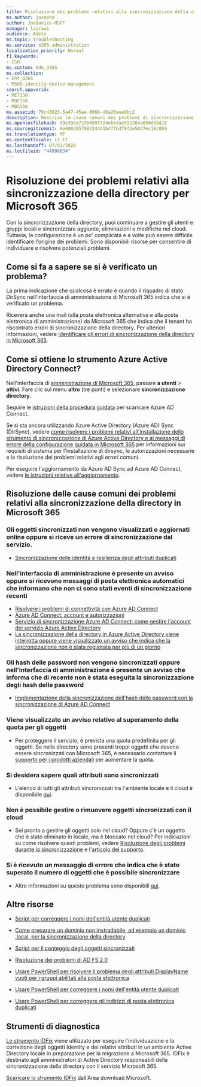 ```yaml
---
title: Risoluzione dei problemi relativi alla sincronizzazione della directory per Microsoft 365
ms.author: josephd
author: JoeDavies-MSFT
manager: laurawi
audience: Admin
ms.topic: troubleshooting
ms.service: o365-administration
localization_priority: Normal
f1.keywords:
- CSH
ms.custom: Adm_O365
ms.collection:
- Ent_O365
- M365-identity-device-management
search.appverid:
- MET150
- MOE150
- MBS150
ms.assetid: 79c43023-5a47-45ae-8068-d8a26eee6bc2
description: Descrive le cause comuni dei problemi di sincronizzazione della directory in Office 365 e fornisce alcuni metodi per individuarli e risolverli.
ms.openlocfilehash: d9e390a7230499f724ebbdae592264a850dd9418
ms.sourcegitcommit: 6e608d957082244d1b4ffb47942e5847ec18c0b9
ms.translationtype: MT
ms.contentlocale: it-IT
ms.lasthandoff: 07/01/2020
ms.locfileid: "44998034"
---
```

# <a name="fixing-problems-with-directory-synchronization-for-microsoft-365"></a>Risoluzione dei problemi relativi alla sincronizzazione della directory per Microsoft 365

Con la sincronizzazione della directory, puoi continuare a gestire gli utenti e gruppi locali e sincronizzare aggiunte, eliminazioni e modifiche nel cloud. Tuttavia, la configurazione è un po' complicata e a volte può essere difficile identificare l'origine dei problemi. Sono disponibili risorse per consentire di individuare e risolvere potenziali problemi.
  
## <a name="how-do-i-know-if-something-is-wrong"></a>Come si fa a sapere se si è verificato un problema?

La prima indicazione che qualcosa è errato è quando il riquadro di stato DirSync nell'interfaccia di amministrazione di Microsoft 365 indica che si è verificato un problema.
  
Riceverà anche una mail (alla posta elettronica alternativa e alla posta elettronica di amministrazione) da Microsoft 365 che indica che il tenant ha riscontrato errori di sincronizzazione della directory. Per ulteriori informazioni, vedere [identificare gli errori di sincronizzazione della directory in Microsoft 365](identify-directory-synchronization-errors.md).
  
## <a name="how-do-i-get-azure-active-directory-connect-tool"></a>Come si ottiene lo strumento Azure Active Directory Connect?

Nell'interfaccia di [amministrazione di Microsoft 365](https://admin.microsoft.com), passare **a utenti** \> **attivi**. Fare clic sul menu **altro** (tre punti) e selezionare **sincronizzazione directory**. 
  
Seguire le [istruzioni della procedura guidata](set-up-directory-synchronization.md) per scaricare Azure AD Connect. 
  
Se si sta ancora utilizzando Azure Active Directory (Azure AD) Sync (DirSync), vedere [come risolvere i problemi relativi all'installazione dello strumento di sincronizzazione di Azure Active Directory e ai messaggi di errore della configurazione guidata in Microsoft 365](https://go.microsoft.com/fwlink/p/?LinkId=396717) per informazioni sui requisiti di sistema per l'installazione di dirsync, le autorizzazioni necessarie e la risoluzione dei problemi relativi agli errori comuni. 
  
Per eseguire l'aggiornamento da Azure AD Sync ad Azure AD Connect, vedere [le istruzioni relative all'aggiornamento](https://go.microsoft.com/fwlink/p/?LinkId=733240).
  
## <a name="resolving-common-causes-of-problems-with-directory-synchronization-in-microsoft-365"></a>Risoluzione delle cause comuni dei problemi relativi alla sincronizzazione della directory in Microsoft 365

### <a name="synchronized-objects-arent-appearing-or-updating-online-or-im-getting-synchronization-error-reports-from-the-service"></a>**Gli oggetti sincronizzati non vengono visualizzati o aggiornati online oppure si riceve un errore di sincronizzazione dal servizio.**

- [Sincronizzazione delle identità e resilienza degli attributi duplicati](https://docs.microsoft.com/azure/active-directory/hybrid/how-to-connect-syncservice-duplicate-attribute-resiliency)

### <a name="i-have-an-alert-in-the-admin-center-or-am-receiving-automated-emails-that-there-hasnt-been-a-recent-synchronization-event"></a>**Nell'interfaccia di amministrazione è presente un avviso oppure si ricevono messaggi di posta elettronica automatici che informano che non ci sono stati eventi di sincronizzazione recenti**
- [Risolvere i problemi di connettività con Azure AD Connect](https://docs.microsoft.com/azure/active-directory/hybrid/tshoot-connect-connectivity)
- [Azure AD Connect: account e autorizzazioni](https://go.microsoft.com/fwlink/p/?LinkId=820598)
- [Servizio di sincronizzazione Azure AD Connect: come gestire l'account del servizio Azure Active Directory](https://docs.microsoft.com/azure/active-directory/hybrid/how-to-connect-azureadaccount)
- [La sincronizzazione della directory in Azure Active Directory viene interrotta oppure viene visualizzato un avviso che indica che la sincronizzazione non è stata registrata per più di un giorno](https://support.microsoft.com/help/2882421/directory-synchronization-to-azure-active-directory-stops-or-you-re-warned-that-sync-hasn-t-registered-in-more-than-a-day)

### <a name="password-hashes-arent-synchronizing-or-im-seeing-an-alert-in-the-admin-center-that-there-hasnt-been-a-recent-password-hash-synchronization"></a>**Gli hash delle password non vengono sincronizzati oppure nell'interfaccia di amministrazione è presente un avviso che informa che di recente non è stata eseguita la sincronizzazione degli hash delle password**
- [Implementazione della sincronizzazione dell'hash delle password con la sincronizzazione di Azure AD Connect](https://docs.microsoft.com/azure/active-directory/hybrid/how-to-connect-password-hash-synchronization)

### <a name="im-seeing-an-alert-that-object-quota-exceeded"></a>**Viene visualizzato un avviso relativo al superamento della quota per gli oggetti**
- Per proteggere il servizio, è prevista una quota predefinita per gli oggetti. Se nella directory sono presenti troppi oggetti che devono essere sincronizzati con Microsoft 365, è necessario contattare il [supporto per i prodotti aziendali](https://support.office.com/article/32a17ca7-6fa0-4870-8a8d-e25ba4ccfd4b) per aumentare la quota.

### <a name="i-need-to-know-which-attributes-are-synchronized"></a>**Si desidera sapere quali attributi sono sincronizzati**
- L'elenco di tutti gli attributi sincronizzati tra l'ambiente locale e il cloud è disponibile [qui](https://go.microsoft.com/fwlink/p/?LinkId=396719).

### <a name="i-cant-manage-or-remove-objects-that-were-synchronized-to-the-cloud"></a>**Non è possibile gestire o rimuovere oggetti sincronizzati con il cloud**
- Sei pronto a gestire gli oggetti solo nel cloud? Oppure c'è un oggetto che è stato eliminato in locale, ma è bloccato nel cloud? Per indicazioni su come risolvere questi problemi, vedere [Risoluzione degli problemi durante la sincronizzazione](https://go.microsoft.com/fwlink/p/?linkid=842044) e l'[articolo del supporto](https://go.microsoft.com/fwlink/p/?LinkId=396720).

### <a name="i-got-an-error-message-that-my-company-has-exceeded-the-number-of-objects-that-can-be-synchronized"></a>**Si è ricevuto un messaggio di errore che indica che è stato superato il numero di oggetti che è possibile sincronizzare**
- Altre informazioni su questo problema sono disponibili [qui](https://go.microsoft.com/fwlink/p/?LinkId=396721).
   
## <a name="other-resources"></a>Altre risorse

- [Script per correggere i nomi dell'entità utente duplicati](https://go.microsoft.com/fwlink/p/?LinkId=396725)
    
- [Come preparare un dominio non instradabile, ad esempio un dominio .local, per la sincronizzazione della directory](prepare-a-non-routable-domain-for-directory-synchronization.md)
    
- [Script per il conteggio degli oggetti sincronizzati](https://go.microsoft.com/fwlink/p/?LinkId=396726)
    
- [Risoluzione dei problemi di AD FS 2.0](https://go.microsoft.com/fwlink/p/?LinkId=396727)
    
- [Usare PowerShell per risolvere il problema degli attributi DisplayName vuoti per i gruppi abilitati alla posta elettronica](https://go.microsoft.com/fwlink/p/?LinkId=396728)
    
- [Usare PowerShell per correggere i nomi dell'entità utente duplicati](https://go.microsoft.com/fwlink/p/?LinkId=396730)
    
- [Usare PowerShell per correggere gli indirizzi di posta elettronica duplicati](https://go.microsoft.com/fwlink/p/?LinkId=396731)
    
## <a name="diagnostic-tools"></a>Strumenti di diagnostica

[Lo strumento IDFix](prepare-directory-attributes-for-synch-with-idfix.md) viene utilizzato per eseguire l'individuazione e la correzione degli oggetti Identity e dei relativi attributi in un ambiente Active Directory locale in preparazione per la migrazione a Microsoft 365. IDFix è destinato agli amministratori di Active Directory responsabili della sincronizzazione della directory con il servizio Microsoft 365. 

[Scaricare lo strumento IDFix](https://go.microsoft.com/fwlink/p/?LinkId=396718) dall'Area download Microsoft.